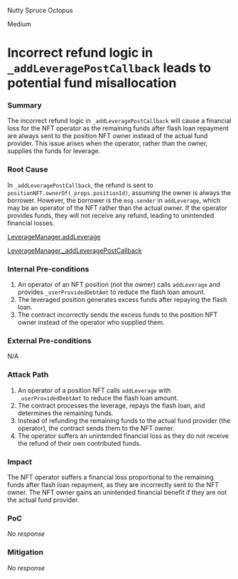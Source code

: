 Nutty Spruce Octopus

Medium

# Incorrect refund logic in `_addLeveragePostCallback` leads to potential fund misallocation

### Summary

The incorrect refund logic in `_addLeveragePostCallback` will cause a financial loss for the NFT operator as the remaining funds after flash loan repayment are always sent to the position NFT owner instead of the actual fund provider. This issue arises when the operator, rather than the owner, supplies the funds for leverage.

### Root Cause

In `_addLeveragePostCallback`, the refund is sent to `positionNFT.ownerOf(_props.positionId)`, assuming the owner is always the borrower. However, the borrower is the `msg.sender` in `addLeverage`, which may be an operator of the NFT rather than the actual owner. If the operator provides funds, they will not receive any refund, leading to unintended financial losses.

[LeverageManager.addLeverage](https://github.com/sherlock-audit/2025-01-peapods-finance/blob/d28eb19f4b39d3db7997477460f9f9c76839cb0c/contracts/contracts/lvf/LeverageManager.sol#L75-L75)

[LeverageManager._addLeveragePostCallback](https://github.com/sherlock-audit/2025-01-peapods-finance/blob/d28eb19f4b39d3db7997477460f9f9c76839cb0c/contracts/contracts/lvf/LeverageManager.sol#L337-L337)

### Internal Pre-conditions

1. An operator of an NFT position (not the owner) calls `addLeverage` and provides `_userProvidedDebtAmt` to reduce the flash loan amount.
2. The leveraged position generates excess funds after repaying the flash loan.
3. The contract incorrectly sends the excess funds to the position NFT owner instead of the operator who supplied them.

### External Pre-conditions

N/A

### Attack Path

1. An operator of a position NFT calls `addLeverage` with `_userProvidedDebtAmt` to reduce the flash loan amount.
2. The contract processes the leverage, repays the flash loan, and determines the remaining funds.
3. Instead of refunding the remaining funds to the actual fund provider (the operator), the contract sends them to the NFT owner.
4. The operator suffers an unintended financial loss as they do not receive the refund of their own contributed funds.

### Impact

The NFT operator suffers a financial loss proportional to the remaining funds after flash loan repayment, as they are incorrectly sent to the NFT owner. The NFT owner gains an unintended financial benefit if they are not the actual fund provider.

### PoC

_No response_

### Mitigation

_No response_

